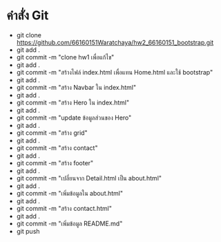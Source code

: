 # คำสั่ง Git
- git clone https://github.com/66160151Waratchaya/hw2_66160151_bootstrap.git
- git add .
- git commit -m "clone hw1 เพื่อแก้ไข"
- git add .
- git commit -m "สร้างไฟล์ index.html เพื่อแทน Home.html และใช้ bootstrap"
- git add .
- git commit -m "สร้าง Navbar ใน index.html"
- git add .
- git commit -m "สร้าง Hero ใน index.html"
- git add .
- git commit -m "update ข้อมูลส่วนของ Hero"
- git add .
- git commit -m "สร้าง grid"
- git add .
- git commit -m "สร้าง contact"
- git add .
- git commit -m "สร้าง footer"
- git add .
- git commit -m "เปลี่ยนจาก Detail.html เป็น about.html"
- git add .
- git commit -m "เพิ่มข้อมูลใน about.html"
- git add .
- git commit -m "สร้าง contact.html"
- git add .
- git commit -m "เพิ่มข้อมูล README.md"
- git push